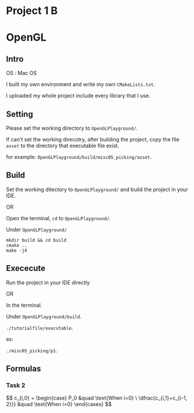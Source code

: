 # Project 1 B

# OpenGL

## Intro

OS : Mac OS

I built my own environment and write my own `CMakeLists.txt`.

I uploaded my whole project include every library that I use.

## Setting

Please set the working directory to `OpenGLPlayground/`.

If can't set the working direcotry, after building the project, copy the file `asset` to the directory that executable file exist.

for example:
`OpenGLPlayground/build/misc05_picking/asset`.

## Build

Set the working ditectory to `OpenGLPlayground/` and build the project in your IDE.

OR

Open the terminal, `cd` to `OpenGLPlayground/`.

Under `OpenGLPlayground/`

```
mkdir build && cd build
cmake ..
make -j4
```

## Exececute

Run the project in your IDE directly

OR

In the terminal.

Under `OpenGLPlayground/build`.

`./tutorialfile/executable`.

ex:

`./misc05_picking/p1`.

## Formulas

### Task 2

$$
c_{i,0} = \begin{case}
P_0 &quad \text{When i=0} \\
\dfrac{c_{i,1}+c_{i-1, 2}}} &quad \text{When i>0}
\end{cases}
$$

